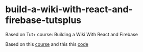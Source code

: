 # build-a-wiki-with-react-and-firebase-tutsplus

Based on Tut+ course: Building a Wiki With React and Firebase

Based on this [course](https://code.tutsplus.com/courses/building-a-wiki-with-react-and-firebase)
and this this [code](https://github.com/tutsplus/build-a-wiki-with-react-and-firebase)
